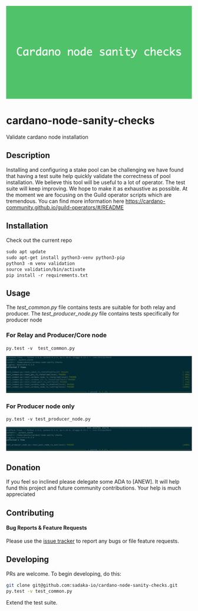 ![](Cardano_node_sanity_checks.png "Cardano node checks")
# cardano-node-sanity-checks

Validate cardano node installation

## Description

Installing and configuring a stake pool can be challenging we have found that having a test suite help quickly validate the correctness of pool installation.
We believe this tool will be useful to a lot of operator. The test suite will keep improving. We hope to make it as exhaustive as possible.
At the moment we are focusing on the Guild operator scripts which are tremendous. You can find more information here https://cardano-community.github.io/guild-operators/#/README

## Installation

Check out the current repo

``` shell
sudo apt update
sudo apt-get install python3-venv python3-pip 
python3 -m venv validation
source validation/bin/activate
pip install -r requirements.txt
```

## Usage

The *test_common.py* file contains tests are suitable for both relay and producer.
The *test_producer_node.py* file contains tests specifically for producer node

### For Relay and Producer/Core node

``` shell
py.test -v  test_common.py
```
![](test_common_output.png "Test common output")

### For Producer node only

``` shell
py.test -v test_producer_node.py
```
![](test_producer_node_output.png "Test producer node output")
## Donation

If you feel so inclined please delegate some ADA to [ANEW]. It will help fund this project and future community contributions. Your help is much appreciated 

## Contributing

#### Bug Reports & Feature Requests

Please use the [issue tracker](https://github.com/sadaka-io/cardano-node-sanity-checks/issues) to report any bugs or file feature requests.

## Developing

PRs are welcome. To begin developing, do this:

```bash
git clone git@github.com:sadaka-io/cardano-node-sanity-checks.git
py.test -v test_common.py
```
Extend the test suite.
